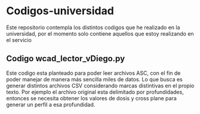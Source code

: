 # Codigos-universidad
Este repositorio contempla los distintos codigos que he realizado en la universidad, por el momento solo contiene aquellos que estoy realizando en el servicio

## Codigo wcad_lector_vDiego.py
Este codigo esta planteado para poder leer archivos ASC, con el fin de poder manejar de manera más sencilla miles de datos. Lo que busca es generar distintos archivos CSV considerando marcas distintivas en el propio texto. Por ejemplo el archivo original esta delimitado por profundidades, entonces se necesita obtener los valores de dosis y cross plane para generar un perfil a esa profundidad.
